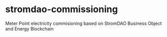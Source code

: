 # stromdao-commissioning
Meter Point electricity commisioning based on StromDAO Business Object and Energy Blockchain
